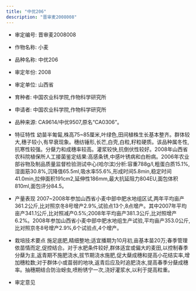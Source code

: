```yaml
---
title: "中优206"
description: "晋审麦2008008"
---
```

* 审定编号:  晋审麦2008008

*  作物名称:  小麦

*  品种名称:  中优206

*  审定年份:  2008

*  审定单位:  山西省

* 育种者:  中国农业科学院,作物科学研究所

*  申请者:  中国农业科学院,作物科学研究所

*  品种来源:  CA9614/中优9507,原名“CA0306”。

*  特征特性
幼苗半匍匐,株高75~85厘米,叶绿色,田间植株生长基本整齐。群体较大,穗子较小,有早衰现象。穗纺锤形,长芒,白壳,白粒,籽粒硬质。该品种属冬性,抗寒性较强。分蘖力和成穗率较高。灌浆较快,抗倒伏性较好。2008年山西省农科院植保所人工接菌鉴定结果:高感条锈,中感叶锈病和白粉病。2006年农业部谷物及制品质量监督检验测试中心(哈尔滨)分析:容重788g/l,粗蛋白质15.1%,湿面筋30.8%,沉降值65.5ml,吸水率55.6%,形成时间5.8min,稳定时间41.0min,拉伸面积191cm2,延伸性186mm,最大抗延阻力804EU,面包体积810ml,面包评分84.5。

*  产量表现
2007~2008年参加山西省小麦中部中肥水地组区试,两年平均亩产361.2公斤,比对照京冬8号增产2.9%,试验点13个,8点增产。其中2007年平均亩产341.1公斤,比对照减产0.5%;2008年平均亩产381.3公斤,比对照增产6.2%。2008年参加山西省小麦中部中肥水地组生产试验,平均亩产353.0公斤,比对照京冬8号增产2.9%,6个试验点,4个增产。

*  栽培技术要点
施足底肥,精细整地;适宜播期为10月初,亩基本苗20万;春季管理依苗情而定,促控结合。对于水肥条件较好,群体适宜或偏大的麦田,以控制春季分蘖为主,返青期不施肥浇水,拔节期浇水施肥,促大蘖成穗和提高小花结实率,增加穗粒数;对于群体小或苗弱的地块,返青后应及时追肥浇水,提高春季分蘖成穗率。抽穗期结合防治蚜虫,喷粉锈宁一次,浇好灌浆水,以利于提高粒重。

*  审定意见

